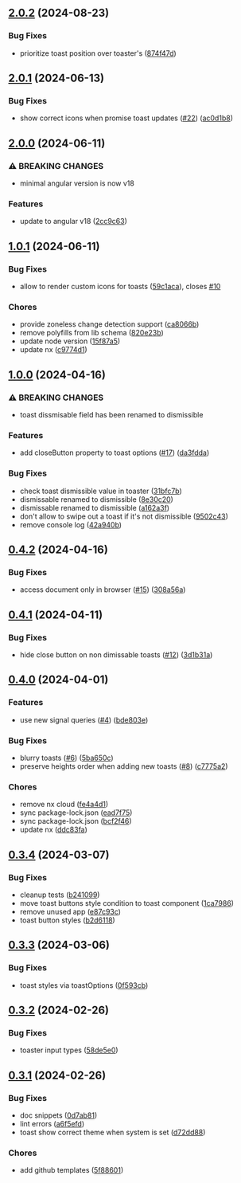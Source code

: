 ## [2.0.2](https://github.com/tutkli/ngx-sonner/compare/v2.0.1...v2.0.2) (2024-08-23)


### Bug Fixes

* prioritize toast position over toaster's ([874f47d](https://github.com/tutkli/ngx-sonner/commit/874f47d6e6eeb6bdefa7fd170ead6a2f8c45436a))

## [2.0.1](https://github.com/tutkli/ngx-sonner/compare/v2.0.0...v2.0.1) (2024-06-13)


### Bug Fixes

* show correct icons when promise toast updates ([#22](https://github.com/tutkli/ngx-sonner/issues/22)) ([ac0d1b8](https://github.com/tutkli/ngx-sonner/commit/ac0d1b8dcf00dcc714b88b8b33861062fd527779))

## [2.0.0](https://github.com/tutkli/ngx-sonner/compare/v1.0.1...v2.0.0) (2024-06-11)


### ⚠ BREAKING CHANGES

* minimal angular version is now v18

### Features

* update to angular v18 ([2cc9c63](https://github.com/tutkli/ngx-sonner/commit/2cc9c634ac2d07d2d2b815a2a4f9a4c20317f19b))

## [1.0.1](https://github.com/tutkli/ngx-sonner/compare/v1.0.0...v1.0.1) (2024-06-11)


### Bug Fixes

* allow to render custom icons for toasts ([59c1aca](https://github.com/tutkli/ngx-sonner/commit/59c1aca734f399a4a4e0ad60fcccda7666a7b068)), closes [#10](https://github.com/tutkli/ngx-sonner/issues/10)


### Chores

* provide zoneless change detection support ([ca8066b](https://github.com/tutkli/ngx-sonner/commit/ca8066bfb7ec4e5480ac4c4e77d2a49621758ed2))
* remove polyfills from lib schema ([820e23b](https://github.com/tutkli/ngx-sonner/commit/820e23b6642ef8f622eb2abfa912f81f1c655639))
* update node version ([15f87a5](https://github.com/tutkli/ngx-sonner/commit/15f87a55977c0c0f46ed7be58081efe8a13b25e2))
* update nx ([c9774d1](https://github.com/tutkli/ngx-sonner/commit/c9774d1c8fe4b45a8469ab06c533e291f8328ec4))

## [1.0.0](https://github.com/tutkli/ngx-sonner/compare/v0.4.2...v1.0.0) (2024-04-16)


### ⚠ BREAKING CHANGES

* toast dissmisable field has been renamed to dismissible

### Features

* add closeButton property to toast options ([#17](https://github.com/tutkli/ngx-sonner/issues/17)) ([da3fdda](https://github.com/tutkli/ngx-sonner/commit/da3fdda0ab19c4b2bc15443f4f4656237c40f74e))


### Bug Fixes

* check toast dismissible value in toaster ([31bfc7b](https://github.com/tutkli/ngx-sonner/commit/31bfc7b539e4adad490075ad71bfdf782f3d27c9))
* dismissable renamed to dismissible ([8e30c20](https://github.com/tutkli/ngx-sonner/commit/8e30c203036db4ed26523fd33761ebf573fb2e02))
* dismissable renamed to dismissible ([a162a3f](https://github.com/tutkli/ngx-sonner/commit/a162a3f7b09db0df6bec1deb0f7ed879748d6b01))
* don't allow to swipe out a toast if it's not dismissible ([9502c43](https://github.com/tutkli/ngx-sonner/commit/9502c43602db965d2aa0f09b9e62925c7b1e3fc3))
* remove console log ([42a940b](https://github.com/tutkli/ngx-sonner/commit/42a940b522407328cba47f0bb70227797b483a75))

## [0.4.2](https://github.com/tutkli/ngx-sonner/compare/v0.4.1...v0.4.2) (2024-04-16)


### Bug Fixes

* access document only in browser ([#15](https://github.com/tutkli/ngx-sonner/issues/15)) ([308a56a](https://github.com/tutkli/ngx-sonner/commit/308a56a0c5cb383a7f6d61997a25b5549acd2a6c))

## [0.4.1](https://github.com/tutkli/ngx-sonner/compare/v0.4.0...v0.4.1) (2024-04-11)


### Bug Fixes

* hide close button on non dimissable toasts ([#12](https://github.com/tutkli/ngx-sonner/issues/12)) ([3d1b31a](https://github.com/tutkli/ngx-sonner/commit/3d1b31aa7071590f5b88b84fe06c086c9ef5260a))

## [0.4.0](https://github.com/tutkli/ngx-sonner/compare/v0.3.4...v0.4.0) (2024-04-01)


### Features

* use new signal queries ([#4](https://github.com/tutkli/ngx-sonner/issues/4)) ([bde803e](https://github.com/tutkli/ngx-sonner/commit/bde803efb543fbbbc4a812d6ebc19d4c595cd04a))


### Bug Fixes

* blurry toasts ([#6](https://github.com/tutkli/ngx-sonner/issues/6)) ([5ba650c](https://github.com/tutkli/ngx-sonner/commit/5ba650c58ecf1fa1f839c85fe0ebe5e825a72f65))
* preserve heights order when adding new toasts ([#8](https://github.com/tutkli/ngx-sonner/issues/8)) ([c7775a2](https://github.com/tutkli/ngx-sonner/commit/c7775a20f165bc39575afd599004e6cb3787859a))


### Chores

* remove nx cloud ([fe4a4d1](https://github.com/tutkli/ngx-sonner/commit/fe4a4d19c9b9d97f4af096e5bb909f04b0b0a777))
* sync package-lock.json ([ead7f75](https://github.com/tutkli/ngx-sonner/commit/ead7f7597326b1f2ea166fab1fa4efe1821831f8))
* sync package-lock.json ([bcf2f46](https://github.com/tutkli/ngx-sonner/commit/bcf2f468815d1974e621d4fd9e8918a39a8a0334))
* update nx ([ddc83fa](https://github.com/tutkli/ngx-sonner/commit/ddc83fa76da51f9d85dd4c2aa7eeb1cf8c1f029f))

## [0.3.4](https://github.com/tutkli/ngx-sonner/compare/v0.3.3...v0.3.4) (2024-03-07)


### Bug Fixes

* cleanup tests ([b241099](https://github.com/tutkli/ngx-sonner/commit/b241099e5d1c60f928aef361f4ce042feddbb945))
* move toast buttons style condition to toast component ([1ca7986](https://github.com/tutkli/ngx-sonner/commit/1ca79865520dabef8444667ef06f9edb1d919832))
* remove unused app ([e87c93c](https://github.com/tutkli/ngx-sonner/commit/e87c93c23aeab9c3d232878a010f713977ad188b))
* toast button styles ([b2d6118](https://github.com/tutkli/ngx-sonner/commit/b2d6118218572a22e3fa6e93d0ed556f3b7f4c47))

## [0.3.3](https://github.com/tutkli/ngx-sonner/compare/v0.3.2...v0.3.3) (2024-03-06)


### Bug Fixes

* toast styles via toastOptions ([0f593cb](https://github.com/tutkli/ngx-sonner/commit/0f593cb016aa45d2d9e5d04b8cc5e5a5f0e77d7f))

## [0.3.2](https://github.com/tutkli/ngx-sonner/compare/v0.3.1...v0.3.2) (2024-02-26)


### Bug Fixes

* toaster input types ([58de5e0](https://github.com/tutkli/ngx-sonner/commit/58de5e0dc105fa908d0d6c635fef7b22e0ab7e57))

## [0.3.1](https://github.com/tutkli/ngx-sonner/compare/v0.3.0...v0.3.1) (2024-02-26)


### Bug Fixes

* doc snippets ([0d7ab81](https://github.com/tutkli/ngx-sonner/commit/0d7ab813b21cd563566298bb656dabd09463cf22))
* lint errors ([a6f5efd](https://github.com/tutkli/ngx-sonner/commit/a6f5efd8e9cb0a531ee2f6fb93ae4713b6e42fd6))
* toast show correct theme when system is set ([d72dd88](https://github.com/tutkli/ngx-sonner/commit/d72dd88009aa3ac43285378116860eee3dc4287d))


### Chores

* add github templates ([5f88601](https://github.com/tutkli/ngx-sonner/commit/5f88601cd77454b69ed697392cd60a8f5a798168))
